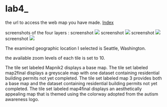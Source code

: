 # lab4_
the url to access the web map you have made.
[Index](index.html)

screenshots of the four layers :
screenshot ![](Basemap/mapa.png)
screenshot ![](Residential_building_permits_not_yet_completed/mapb.png)
screenshot ![](basmap_with_dataset/mapc.png)
screenshot ![](Autism_awareness_map/mapd.png)

The examined geographic location I selected is Seattle, Washington.

the available zoom levels of each tile is set to 10.

The tile set labeled Mapnik2 displays a base map.
The tile set labeled map2final displays a greyscale map with one dataset containing residential building permits not yet completed.
The tile set labeled map 3 provides both a base map and the dataset containing residential building permits not yet completed.
The tile set labeled map4final displays an aesthetically appealing map that is themed using the colorway adopted from the autism awareness logo.
